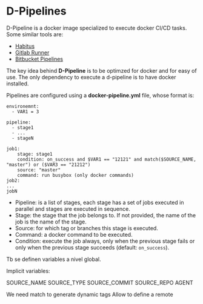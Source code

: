 # D-Pipelines

D-Pipeline is a docker image specialized to execute docker CI/CD tasks. Some similar tools are:

- [Habitus](http://www.habitus.io/)
- [Gitlab Runner](http://docs.gitlab.com/ce/ci/yaml/README.html#gitlab-ci-yml)
- [Bitbucket Pipelines](https://confluence.atlassian.com/bitbucket/configure-bitbucket-pipelines-yml-792298910.html)

The key idea behind __D-Pipeline__ is to be optimzed for docker and for easy of use. The only dependency to execute a d-pipeline is to have docker installed.

Pipelines are configured using a __docker-pipeline.yml__ file, whose format is:

```
environemnt:
  - VAR1 = 3

pipeline: 
  - stage1
  - ...
  - stageN

job1:
    stage: stage1
    condition: on_success and $VAR1 == "12121" and match($SOURCE_NAME, "master") or ($VAR3 == "21212")
    source: "master"
    command: run busybox (only docker commands)
job2:
...
jobN
```

- Pipeline: is a list of stages, each stage has a set of jobs executed in parallel and stages are executed in sequence.
- Stage: the stage that the job belongs to. If not provided, the name of the job is the name of the stage.
- Source: for which tag or branches this stage is executed.
- Command: a docker command to be executed.
- Condition: execute the job always, only when the previous stage fails or only when the previous stage succeeds (default: `on_success`).

Tb se definen variables a nivel global.

Implicit variables:

SOURCE_NAME
SOURCE_TYPE
SOURCE_COMMIT
SOURCE_REPO
AGENT

We need match to generate dynamic tags
Allow to define a remote